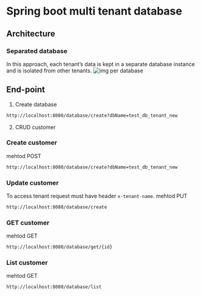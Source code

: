 # Spring boot multi tenant database

## Architecture
### Separated database
In this approach, each tenant’s data is kept in a separate database instance and is isolated from other tenants.
![img per database](https://www.baeldung.com/wp-content/uploads/2022/08/database_per_tenant.png)

## End-point
1. Create database
```bash
http://localhost:8080/database/create?dbName=test_db_tenant_new
```

2. CRUD customer
### Create customer
mehtod POST
```bash
http://localhost:8080/database/create?dbName=test_db_tenant_new
```
### Update customer
To access tenant request must have header ```x-tenant-name```.
mehtod PUT
```bash
http://localhost:8080/database/create
```
### GET customer
mehtod GET
```bash
http://localhost:8080/database/get/{id}
```
### List customer
mehtod GET
```bash
http://localhost:8080/database/list
```

 

